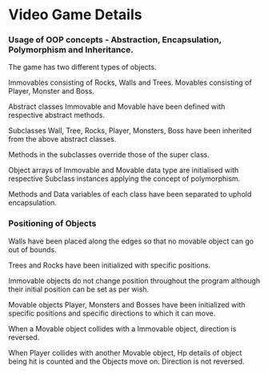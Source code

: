 # Video Game Details

### Usage of OOP concepts - Abstraction, Encapsulation, Polymorphism and Inheritance.

The game has two different types of objects.

Immovables consisting of Rocks, Walls and Trees. Movables consisting of Player, Monster and Boss.

Abstract classes Immovable and Movable have been defined with respective abstract methods.

Subclasses Wall, Tree, Rocks, Player, Monsters, Boss have been inherited from the above abstract classes.

Methods in the subclasses override those of the super class.

Object arrays of Immovable and Movable data type are initialised with respective Subclass instances applying the concept of polymorphism.

Methods and Data variables of each class have been separated to uphold encapsulation.

### Positioning of Objects

Walls have been placed along the edges so that no movable object can go out of bounds.

Trees and Rocks have been initialized with specific positions.

Immovable objects do not change position throughout the program although their initial position can be set as per wish.

Movable objects Player, Monsters and Bosses have been initialized with specific positions and specific directions to which it can move.

When a Movable object collides with a Immovable object, direction is reversed.

When Player collides with another Movable object, Hp details of object being hit is counted and the Objects move on. Direction is not reversed.
